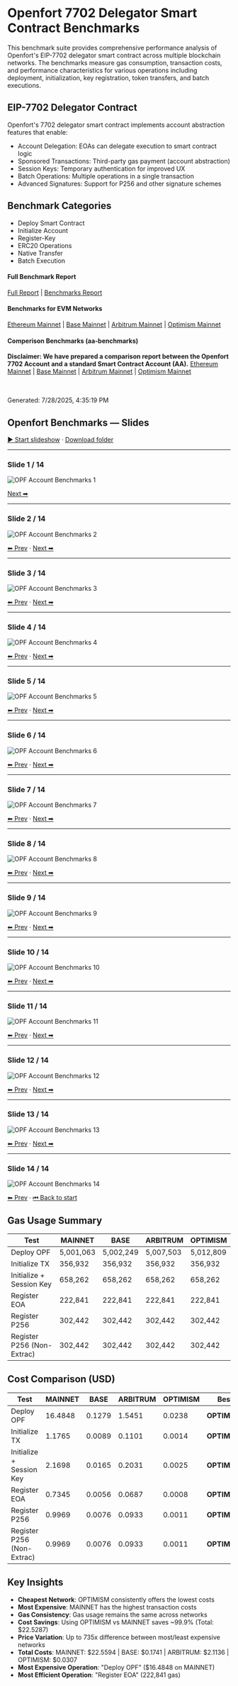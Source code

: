 #  Openfort 7702 Delegator Smart Contract Benchmarks

This benchmark suite provides comprehensive performance analysis of Openfort's EIP-7702 delegator smart contract across multiple blockchain networks. The benchmarks measure gas consumption, transaction costs, and performance characteristics for various operations including deployment, initialization, key registration, token transfers, and batch executions.

## EIP-7702 Delegator Contract
Openfort's 7702 delegator smart contract implements account abstraction features that enable:

- Account Delegation: EOAs can delegate execution to smart contract logic
- Sponsored Transactions: Third-party gas payment (account abstraction)
- Session Keys: Temporary authentication for improved UX
- Batch Operations: Multiple operations in a single transaction
- Advanced Signatures: Support for P256 and other signature schemes

##  Benchmark Categories
- Deploy Smart Contract
- Initialize Account
- Register-Key
- ERC20 Operations
- Native Transfer
- Batch Execution

#### Full Benchmark Report
[Full Report](/test/Output/enhanced-benchmark-report.md) | [Benchmarks Report](/test/Output/benchmark-report.md)

#### Benchmarks for EVM Networks
[Ethereum Mainnet](/test/Output/mainnet-benchmark-report.md) | [Base Mainnet](/test/Output/base-benchmark-report.md) | [Arbitrum Mainnet](/test/Output/arbitrum-benchmark-report.md) | [Optimism Mainnet](/test/Output/optimism-benchmark-report.md)

#### Comperison Benchmarks (aa-benchmarks)
**Disclaimer: We have prepared a comparison report between the Openfort 7702 Account and a standard Smart Contract Account (AA).**
[Ethereum Mainnet](test/Output/Comparison/ethereum.md) | [Base Mainnet](test/Output/Comparison/base.md) | [Arbitrum Mainnet](test/Output/Comparison/arbitrum.md) | [Optimism Mainnet](test/Output/Comparison/optimism.md)

<br></br>
Generated: 7/28/2025, 4:35:19 PM

## Openfort Benchmarks — Slides

[▶ Start slideshow](#s01) · [Download folder](test/Benchmarks/pdf-report)

---

<a id="s01"></a>

### Slide 1 / 14
![OPF Account Benchmarks 1](test/Benchmarks/pdf-report/OPF%20Account%20Benchmarks_1.png)

[Next ➡︎](#s02)

---

<a id="s02"></a>

### Slide 2 / 14
![OPF Account Benchmarks 2](test/Benchmarks/pdf-report/OPF%20Account%20Benchmarks_2.png)

[⬅︎ Prev](#s01) · [Next ➡︎](#s03)

---

<a id="s03"></a>

### Slide 3 / 14
![OPF Account Benchmarks 3](test/Benchmarks/pdf-report/OPF%20Account%20Benchmarks_3.png)

[⬅︎ Prev](#s02) · [Next ➡︎](#s04)

---

<a id="s04"></a>

### Slide 4 / 14
![OPF Account Benchmarks 4](test/Benchmarks/pdf-report/OPF%20Account%20Benchmarks_4.png)

[⬅︎ Prev](#s03) · [Next ➡︎](#s05)

---

<a id="s05"></a>

### Slide 5 / 14
![OPF Account Benchmarks 5](test/Benchmarks/pdf-report/OPF%20Account%20Benchmarks_5.png)

[⬅︎ Prev](#s04) · [Next ➡︎](#s06)

---

<a id="s06"></a>

### Slide 6 / 14
![OPF Account Benchmarks 6](test/Benchmarks/pdf-report/OPF%20Account%20Benchmarks_6.png)

[⬅︎ Prev](#s05) · [Next ➡︎](#s07)

---

<a id="s07"></a>

### Slide 7 / 14
![OPF Account Benchmarks 7](test/Benchmarks/pdf-report/OPF%20Account%20Benchmarks_7.png)

[⬅︎ Prev](#s06) · [Next ➡︎](#s08)

---

<a id="s08"></a>

### Slide 8 / 14
![OPF Account Benchmarks 8](test/Benchmarks/pdf-report/OPF%20Account%20Benchmarks_8.png)

[⬅︎ Prev](#s07) · [Next ➡︎](#s09)

---

<a id="s09"></a>

### Slide 9 / 14
![OPF Account Benchmarks 9](test/Benchmarks/pdf-report/OPF%20Account%20Benchmarks_9.png)

[⬅︎ Prev](#s08) · [Next ➡︎](#s10)

---

<a id="s10"></a>

### Slide 10 / 14
![OPF Account Benchmarks 10](test/Benchmarks/pdf-report/OPF%20Account%20Benchmarks_10.png)

[⬅︎ Prev](#s09) · [Next ➡︎](#s11)

---

<a id="s11"></a>

### Slide 11 / 14
![OPF Account Benchmarks 11](test/Benchmarks/pdf-report/OPF%20Account%20Benchmarks_11.png)

[⬅︎ Prev](#s10) · [Next ➡︎](#s12)

---

<a id="s12"></a>

### Slide 12 / 14
![OPF Account Benchmarks 12](test/Benchmarks/pdf-report/OPF%20Account%20Benchmarks_12.png)

[⬅︎ Prev](#s11) · [Next ➡︎](#s13)

---

<a id="s13"></a>

### Slide 13 / 14
![OPF Account Benchmarks 13](test/Benchmarks/pdf-report/OPF%20Account%20Benchmarks_13.png)

[⬅︎ Prev](#s12) · [Next ➡︎](#s14)

---

<a id="s14"></a>

### Slide 14 / 14
![OPF Account Benchmarks 14](test/Benchmarks/pdf-report/OPF%20Account%20Benchmarks_14.png)

[⬅︎ Prev](#s13) · [⏮ Back to start](#s01)

## Gas Usage Summary

| Test                       | MAINNET   | BASE      | ARBITRUM  | OPTIMISM  |
| -------------------------- | --------- | --------- | --------- | --------- |
| Deploy OPF                 | 5,001,063 | 5,002,249 | 5,007,503 | 5,012,809 |
| Initialize TX              | 356,932   | 356,932   | 356,932   | 356,932   |
| Initialize + Session Key   | 658,262   | 658,262   | 658,262   | 658,262   |
| Register EOA               | 222,841   | 222,841   | 222,841   | 222,841   |
| Register P256              | 302,442   | 302,442   | 302,442   | 302,442   |
| Register P256 (Non-Extrac) | 302,442   | 302,442   | 302,442   | 302,442   |

## Cost Comparison (USD)

| Test                       | MAINNET | BASE   | ARBITRUM | OPTIMISM |    Best      |
| -------------------------- | ------- | ------ | -------- | -------- | ------------ |
| Deploy OPF                 | 16.4848 | 0.1279 | 1.5451   | 0.0238   | **OPTIMISM** |
| Initialize TX              | 1.1765  | 0.0089 | 0.1101   | 0.0014   | **OPTIMISM** |
| Initialize + Session Key   | 2.1698  | 0.0165 | 0.2031   | 0.0025   | **OPTIMISM** |
| Register EOA               | 0.7345  | 0.0056 | 0.0687   | 0.0008   | **OPTIMISM** |
| Register P256              | 0.9969  | 0.0076 | 0.0933   | 0.0011   | **OPTIMISM** |
| Register P256 (Non-Extrac) | 0.9969  | 0.0076 | 0.0933   | 0.0011   | **OPTIMISM** |

## Key Insights

- **Cheapest Network**: OPTIMISM consistently offers the lowest costs
- **Most Expensive**: MAINNET has the highest transaction costs
- **Gas Consistency**: Gas usage remains the same across networks
- **Cost Savings**: Using OPTIMISM vs MAINNET saves ~99.9% (Total: $22.5287)
- **Price Variation**: Up to 735x difference between most/least expensive networks
- **Total Costs**: MAINNET: $22.5594 | BASE: $0.1741 | ARBITRUM: $2.1136 | OPTIMISM: $0.0307
- **Most Expensive Operation**: "Deploy OPF" ($16.4848 on MAINNET)
- **Most Efficient Operation**: "Register EOA" (222,841 gas)

